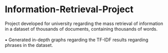 # Information-Retrieval-Project

Project developed for university regarding the mass retrieval of information in a dataset of thousands of documents, containing thousands of words. <br><br>
• Generated in-depth graphs regarding the TF-IDF results regarding phrases in the dataset.
